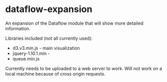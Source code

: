 dataflow-expansion
==================

An expansion of the Dataflow module that will show more detailed information.

Libraries included (not all currently used):
* d3.v3.min.js - main visualization
* jquery-1.10.1.min - 
* queue.min.js
	
Currently needs to be uploaded to a web server to work. Will not work on a local machine because of cross origin requests.
